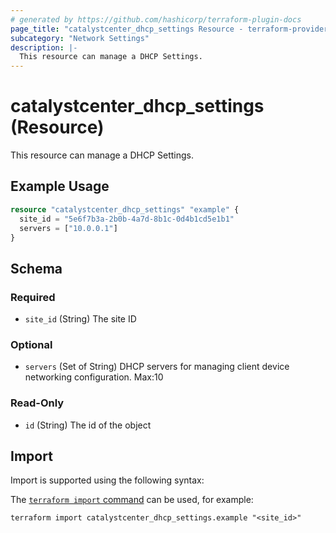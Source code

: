 ```yaml
---
# generated by https://github.com/hashicorp/terraform-plugin-docs
page_title: "catalystcenter_dhcp_settings Resource - terraform-provider-catalystcenter"
subcategory: "Network Settings"
description: |-
  This resource can manage a DHCP Settings.
---
```


# catalystcenter_dhcp_settings (Resource)

This resource can manage a DHCP Settings.

## Example Usage

```terraform
resource "catalystcenter_dhcp_settings" "example" {
  site_id = "5e6f7b3a-2b0b-4a7d-8b1c-0d4b1cd5e1b1"
  servers = ["10.0.0.1"]
}
```

<!-- schema generated by tfplugindocs -->
## Schema

### Required

- `site_id` (String) The site ID

### Optional

- `servers` (Set of String) DHCP servers for managing client device networking configuration. Max:10

### Read-Only

- `id` (String) The id of the object

## Import

Import is supported using the following syntax:

The [`terraform import` command](https://developer.hashicorp.com/terraform/cli/commands/import) can be used, for example:

```shell
terraform import catalystcenter_dhcp_settings.example "<site_id>"
```

